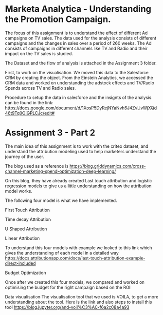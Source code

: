 # Marketa Analytica - Understanding the Promotion Campaign.

The focus of this assignment is to understand the effect of different Ad campaigns on TV sales. The data used for the analysis consists of different campaigns and the changes in sales over a period of 260 weeks. The Ad consists of campaigns in different channels like TV and Radio and their impact on the TV sales is studied.

The Dataset and the flow of analysis is attached in the Assignment 3 folder.

First, to work on the visualisation. We moved this data to the Salesforce CRM by creating the object. From the Einstein Analytics, we accessed the CRM data and worked on understanding the adstock effects and TV/Radio Spends across TV and Radio sales.

Procedure to setup the data in salesforce and the insignts of the analysis can be found in the link: https://docs.google.com/document/d/1XosP5DyRejNYaNvh6J4ZvUvWjXQd46t9Tq0OIGPLCJc/edit#

# Assignment 3 - Part 2

The main idea of this assignment is to work with the criteo dataset, and understand the attribution modeling used to help marketers understand the journey of the user.

The blog used as a reference is https://blog.griddynamics.com/cross-channel-marketing-spend-optimization-deep-learning/

On this blog, they have already created Last touch attribution and logistic regression models to give us a little understanding on how the attribution model works.

The following four model is what we have implemented.

First Touch Attribution

Time decay Attribution

U Shaped Attribution

Linear Attribution

To understand this four models with example we looked to this link which gives the understanding of each model in a detailed way https://docs.attributionapp.com/docs/last-touch-attribution-example-direct-included

Budget Optimization

Once after we created this four models, we compared and worked on optimising the budget for the right campaign based on the ROI

Data visualisation
The visualisation tool that we used is VOILA, to get a more understanding about the tool. Here is the link and also steps to install this tool https://blog.jupyter.org/and-voil%C3%A0-f6a2c08a4a93

